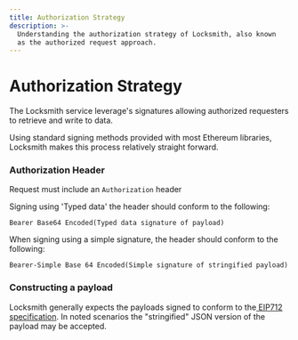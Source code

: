 ```yaml
---
title: Authorization Strategy
description: >-
  Understanding the authorization strategy of Locksmith, also known
  as the authorized request approach.
---
```


# Authorization Strategy

The Locksmith service leverage's signatures allowing authorized requesters to retrieve and write to data.

Using standard signing methods provided with most Ethereum libraries, Locksmith makes this process relatively straight forward.

### Authorization Header

Request must include an `Authorization` header

Signing using 'Typed data' the header should conform to the following:

```solidity
Bearer Base64 Encoded(Typed data signature of payload)
```

When signing using a simple signature, the header should conform to the following:

```solidity
Bearer-Simple Base 64 Encoded(Simple signature of stringified payload)
```

### Constructing a payload

Locksmith generally expects the payloads signed to conform to the[ EIP712 specification](https://github.com/ethereum/EIPs/blob/master/EIPS/eip-712.md). In noted scenarios the "stringified" JSON version of the payload may be accepted.
